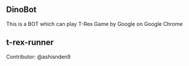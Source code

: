 ## DinoBot
This is a BOT which can play T-Rex Game by Google on Google Chrome
## t-rex-runner
Contributor: @ashisnden9
